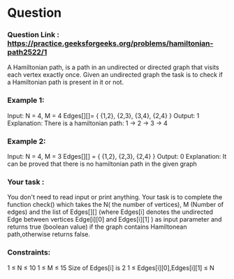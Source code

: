 # Question

### Question Link : https://practice.geeksforgeeks.org/problems/hamiltonian-path2522/1

A Hamiltonian path, is a path in an undirected or directed graph that visits each vertex exactly once. Given an undirected graph the task is to check if a Hamiltonian path is present in it or not.

### Example 1:

Input:
N = 4, M = 4
Edges[][]= { {1,2}, {2,3}, {3,4}, {2,4} }
Output:
1
Explanation:
There is a hamiltonian path:
1 -> 2 -> 3 -> 4

### Example 2:

Input:
N = 4, M = 3
Edges[][] = { {1,2}, {2,3}, {2,4} }
Output:
0
Explanation:
It can be proved that there is no
hamiltonian path in the given graph

### Your task :

You don't need to read input or print anything. Your task is to complete the function check() which takes the N( the number of vertices), M (Number of edges) and the list of Edges[][] (where Edges[i] denotes the undirected Edge between vertices Edge[i][0] and Edges[i][1] ) as input parameter and returns true (boolean value) if the graph contains Hamiltonean path,otherwise returns false.

### Constraints:

1 ≤ N ≤ 10
1 ≤ M ≤ 15
Size of Edges[i] is 2
1 ≤ Edges[i][0],Edges[i][1] ≤ N
